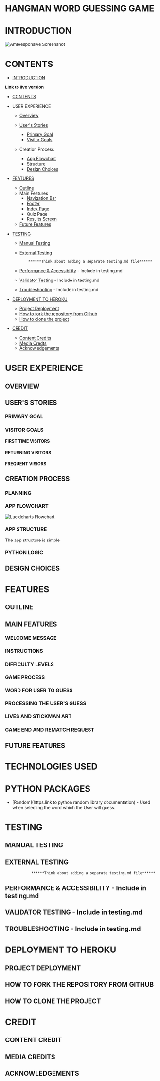 # **HANGMAN WORD GUESSING GAME**

# INTRODUCTION

![AmIResponsive Screenshot]()

# CONTENTS

- [INTRODUCTION](#introduction)

**Link to live version**

- [CONTENTS](#contents)

- [USER EXPERIENCE](#user-experience)

  - [Overview](#overview)

  - [User's Stories](#user's-stories)

    - [Primary Goal](#primary-goal)
    - [Visitor Goals](#visitor-goals)

  - [Creation Process](#creation-process)
    - [App Flowchart](#wireframes)
    - [Structure](#structure)
    - [Design Choices](#design-choices)

- [FEATURES](#features)

  - [Outline](#outline)
  - [Main Features](#main-features)
    - [Navigation Bar](#navigation-bar)
    - [Footer](#footer)
    - [Index Page](#index-page)
    - [Quiz Page](#quiz-page)
    - [Results Screen](#results-screen)
  - [Future Features](#future-features)

- [TESTING](#testing)

  - [Manual Testing](#manual-testing)
  - [External Testing](#external-testing)

            ******Think about adding a separate testing.md file******

  - [Performance & Accessibility](#performance--accessibility) - Include in testing.md
  - [Validator Testing](#validator-testing) - Include in testing.md

  - [Troubleshooting](#troubleshooting) - Include in testing.md

- [DEPLOYMENT TO HEROKU](#deployment)

  - [Project Deployment](#project-deployment)
  - [How to fork the repository from Github](#how-to-fork-the-repository-from-github)
  - [How to clone the project](#how-to-clone-the-project)

- [CREDIT](#credit)
  - [Content Credits](#content-credit)
  - [Media Credts](#media-credits)
  - [Acknowledgements](#acknowledgements)

# USER EXPERIENCE

## OVERVIEW

## USER'S STORIES

### PRIMARY GOAL

### VISITOR GOALS

#### FIRST TIME VISITORS

#### RETURNING VISITORS

#### FREQUENT VISIORS

## CREATION PROCESS

### PLANNING

### APP FLOWCHART

![Lucidcharts Flowchart]()

### APP STRUCTURE

The app structure is simple

### PYTHON LOGIC

## DESIGN CHOICES

# FEATURES

## OUTLINE

## MAIN FEATURES

### WELCOME MESSAGE

### INSTRUCTIONS

### DIFFICULTY LEVELS

### GAME PROCESS

### WORD FOR USER TO GUESS

### PROCESSING THE USER'S GUESS

### LIVES AND STICKMAN ART

### GAME END AND REMATCH REQUEST

## FUTURE FEATURES

# TECHNOLOGIES USED

# PYTHON PACKAGES

- [Random](https.link to python random library documentation) - Used when selecting the word which the User will guess.

# TESTING

## MANUAL TESTING

## EXTERNAL TESTING

                ******Think about adding a separate testing.md file******

## PERFORMANCE & ACCESSIBILITY - Include in testing.md

## VALIDATOR TESTING - Include in testing.md

## TROUBLESHOOTING - Include in testing.md

# DEPLOYMENT TO HEROKU

## PROJECT DEPLOYMENT

## HOW TO FORK THE REPOSITORY FROM GITHUB

## HOW TO CLONE THE PROJECT

# CREDIT

## CONTENT CREDIT

## MEDIA CREDITS

## ACKNOWLEDGEMENTS

